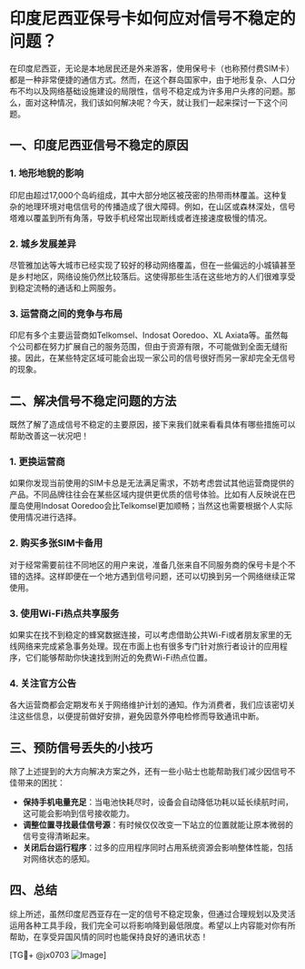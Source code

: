 # 印度尼西亚保号卡如何应对信号不稳定的问题？

在印度尼西亚，无论是本地居民还是外来游客，使用保号卡（也称预付费SIM卡）都是一种非常便捷的通信方式。然而，在这个群岛国家中，由于地形复杂、人口分布不均以及网络基础设施建设的局限性，信号不稳定成为许多用户头疼的问题。那么，面对这种情况，我们该如何解决呢？今天，就让我们一起来探讨一下这个问题。

## 一、印度尼西亚信号不稳定的原因

### 1. 地形地貌的影响

印尼由超过17,000个岛屿组成，其中大部分地区被茂密的热带雨林覆盖。这种复杂的地理环境对电信信号的传播造成了很大障碍。例如，在山区或森林深处，信号塔难以覆盖到所有角落，导致手机经常出现断线或者连接速度极慢的情况。

### 2. 城乡发展差异

尽管雅加达等大城市已经实现了较好的移动网络覆盖，但在一些偏远的小城镇甚至是乡村地区，网络设施仍然比较落后。这使得那些生活在这些地方的人们很难享受到稳定流畅的通话和上网服务。

### 3. 运营商之间的竞争与布局

印尼有多个主要运营商如Telkomsel、Indosat Ooredoo、XL Axiata等。虽然每个公司都在努力扩展自己的服务范围，但由于资源有限，不可能做到全面无缝衔接。因此，在某些特定区域可能会出现一家公司的信号很好而另一家却完全无信号的现象。

## 二、解决信号不稳定问题的方法

既然了解了造成信号不稳定的主要原因，接下来我们就来看看具体有哪些措施可以帮助改善这一状况吧！

### 1. 更换运营商

如果你发现当前使用的SIM卡总是无法满足需求，不妨考虑尝试其他运营商提供的产品。不同品牌往往会在某些区域内提供更优质的信号体验。比如有人反映说在巴厘岛使用Indosat Ooredoo会比Telkomsel更加顺畅；当然这也需要根据个人实际使用情况进行选择。

### 2. 购买多张SIM卡备用

对于经常需要前往不同地区的用户来说，准备几张来自不同服务商的保号卡是个不错的选择。这样即便在一个地方遇到信号问题，还可以切换到另一个网络继续正常使用。

### 3. 使用Wi-Fi热点共享服务

如果实在找不到稳定的蜂窝数据连接，可以考虑借助公共Wi-Fi或者朋友家里的无线网络来完成紧急事务处理。现在市面上也有很多专门针对旅行者设计的应用程序，它们能够帮助你快速找到附近的免费Wi-Fi热点位置。

### 4. 关注官方公告

各大运营商都会定期发布关于网络维护计划的通知。作为消费者，我们应该密切关注这些信息，以便提前做好安排，避免因意外停电检修而导致通讯中断。

## 三、预防信号丢失的小技巧

除了上述提到的大方向解决方案之外，还有一些小贴士也能帮助我们减少因信号不佳带来的困扰：

- **保持手机电量充足**：当电池快耗尽时，设备会自动降低功耗以延长续航时间，这可能会影响到信号接收能力。
- **调整位置寻找最佳信号源**：有时候仅仅改变一下站立的位置就能让原本微弱的信号变得清晰起来。
- **关闭后台运行程序**：过多的应用程序同时占用系统资源会影响整体性能，包括对网络状态的感知。

## 四、总结

综上所述，虽然印度尼西亚存在一定的信号不稳定现象，但通过合理规划以及灵活运用各种工具手段，我们完全可以将影响降到最低限度。希望以上内容能对你有所帮助，在享受异国风情的同时也能保持良好的通讯状态！

[TG💪+ @jx0703 ![Image](https://github.com/user-attachments/assets/dbca1d08-cadb-493c-b0ec-ad6f7a83f270)]